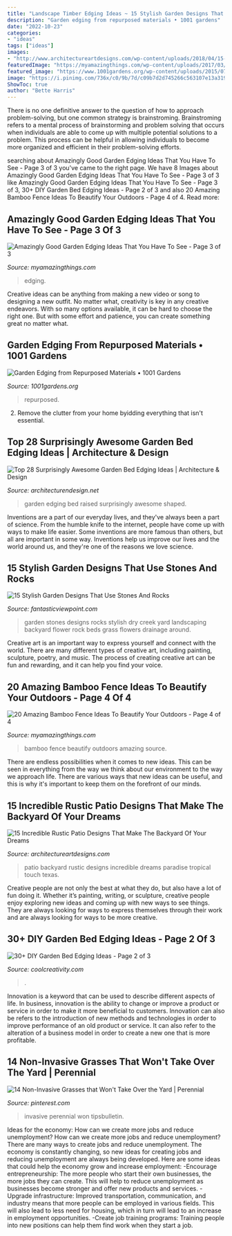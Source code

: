 ```yaml
---
title: "Landscape Timber Edging Ideas ~ 15 Stylish Garden Designs That Use Stones And Rocks"
description: "Garden edging from repurposed materials • 1001 gardens"
date: "2022-10-23"
categories:
- "ideas"
tags: ["ideas"]
images:
- "http://www.architectureartdesigns.com/wp-content/uploads/2018/04/15-Incredible-Rustic-Patio-Designs-That-Make-The-Backyard-Of-Your-Dreams-11.jpg"
featuredImage: "https://myamazingthings.com/wp-content/uploads/2017/03/903dc928b368310ba90aed4ba39620ff.jpg"
featured_image: "https://www.1001gardens.org/wp-content/uploads/2015/07/edging8.jpg"
image: "https://i.pinimg.com/736x/c0/9b/7d/c09b7d2d745266c563107e13a3190623.jpg"
ShowToc: true
author: "Bette Harris"
---
```



There is no one definitive answer to the question of how to approach problem-solving, but one common strategy is brainstroming. Brainstroming refers to a mental process of brainstorming and problem solving that occurs when individuals are able to come up with multiple potential solutions to a problem. This process can be helpful in allowing individuals to become more organized and efficient in their problem-solving efforts.

	

		
searching about Amazingly Good Garden Edging Ideas That You Have To See - Page 3 of 3 you've came to the right page. We have 8 Images about Amazingly Good Garden Edging Ideas That You Have To See - Page 3 of 3 like Amazingly Good Garden Edging Ideas That You Have To See - Page 3 of 3, 30+ DIY Garden Bed Edging Ideas - Page 2 of 3 and also 20 Amazing Bamboo Fence Ideas To Beautify Your Outdoors - Page 4 of 4. Read more:
		
    
## Amazingly Good Garden Edging Ideas That You Have To See - Page 3 Of 3

<img loading=lazy src="https://myamazingthings.com/wp-content/uploads/2017/03/903dc928b368310ba90aed4ba39620ff.jpg" onerror="this.onerror=null;this.src='https://tse3.mm.bing.net/th?id=OIP.E81RssNwCX6ElG-bRWk-5AHaLI&amp;pid=15.1';" alt="Amazingly Good Garden Edging Ideas That You Have To See - Page 3 of 3">

_Source: myamazingthings.com_

>edging. 

	

Creative ideas can be anything from making a new video or song to designing a new outfit. No matter what, creativity is key in any creative endeavors. With so many options available, it can be hard to choose the right one. But with some effort and patience, you can create something great no matter what.

    
## Garden Edging From Repurposed Materials • 1001 Gardens

<img loading=lazy src="https://www.1001gardens.org/wp-content/uploads/2015/07/edging8.jpg" onerror="this.onerror=null;this.src='https://tse1.mm.bing.net/th?id=OIP.9y1odhFoXgd-EBwBwRuRYwHaJ4&amp;pid=15.1';" alt="Garden Edging from Repurposed Materials • 1001 Gardens">

_Source: 1001gardens.org_

>repurposed. 

	

2. Remove the clutter from your home byidding everything that isn't essential.

    
## Top 28 Surprisingly Awesome Garden Bed Edging Ideas | Architecture &amp; Design

<img loading=lazy src="https://cdn.architecturendesign.net/wp-content/uploads/2015/04/Garden-Bed-Edging-Ideas-AD-9.jpg" onerror="this.onerror=null;this.src='https://tse3.mm.bing.net/th?id=OIP.ZOh7CgjxsoscpZAmf7Ig3gHaLH&amp;pid=15.1';" alt="Top 28 Surprisingly Awesome Garden Bed Edging Ideas | Architecture &amp; Design">

_Source: architecturendesign.net_

>garden edging bed raised surprisingly awesome shaped. 

	

Inventions are a part of our everyday lives, and they've always been a part of science. From the humble knife to the internet, people have come up with ways to make life easier. Some inventions are more famous than others, but all are important in some way. Inventions help us improve our lives and the world around us, and they're one of the reasons we love science.

    
## 15 Stylish Garden Designs That Use Stones And Rocks

<img loading=lazy src="http://www.fantasticviewpoint.com/wp-content/uploads/2016/03/153lb1w.jpg" onerror="this.onerror=null;this.src='https://tse2.mm.bing.net/th?id=OIP.HoPoxtfalEfbIkY-3q_NTwHaLH&amp;pid=15.1';" alt="15 Stylish Garden Designs That Use Stones And Rocks">

_Source: fantasticviewpoint.com_

>garden stones designs rocks stylish dry creek yard landscaping backyard flower rock beds grass flowers drainage around. 

	

Creative art is an important way to express yourself and connect with the world. There are many different types of creative art, including painting, sculpture, poetry, and music. The process of creating creative art can be fun and rewarding, and it can help you find your voice.

    
## 20 Amazing Bamboo Fence Ideas To Beautify Your Outdoors - Page 4 Of 4

<img loading=lazy src="http://myamazingthings.com/wp-content/uploads/2016/11/fence-bamboo.jpg" onerror="this.onerror=null;this.src='https://tse3.mm.bing.net/th?id=OIP.5nJvmEkJADLz7thYCgNOwwHaE8&amp;pid=15.1';" alt="20 Amazing Bamboo Fence Ideas To Beautify Your Outdoors - Page 4 of 4">

_Source: myamazingthings.com_

>bamboo fence beautify outdoors amazing source. 

	

There are endless possibilities when it comes to new ideas. This can be seen in everything from the way we think about our environment to the way we approach life. There are various ways that new ideas can be useful, and this is why it's important to keep them on the forefront of our minds.

    
## 15 Incredible Rustic Patio Designs That Make The Backyard Of Your Dreams

<img loading=lazy src="http://www.architectureartdesigns.com/wp-content/uploads/2018/04/15-Incredible-Rustic-Patio-Designs-That-Make-The-Backyard-Of-Your-Dreams-11.jpg" onerror="this.onerror=null;this.src='https://tse4.mm.bing.net/th?id=OIP.q-O2SihA2k9DQgi1ZdZajAHaLH&amp;pid=15.1';" alt="15 Incredible Rustic Patio Designs That Make The Backyard Of Your Dreams">

_Source: architectureartdesigns.com_

>patio backyard rustic designs incredible dreams paradise tropical touch texas. 

	

Creative people are not only the best at what they do, but also have a lot of fun doing it. Whether it’s painting, writing, or sculpture, creative people enjoy exploring new ideas and coming up with new ways to see things. They are always looking for ways to express themselves through their work and are always looking for ways to be more creative.

    
## 30+ DIY Garden Bed Edging Ideas - Page 2 Of 3

<img loading=lazy src="https://coolcreativity.com/wp-content/uploads/2016/05/Garden-Bed-Edging-Ideas-Woohome-18.jpg" onerror="this.onerror=null;this.src='https://tse1.mm.bing.net/th?id=OIP.p4melmFl-82NCFM8XRtjTAHaNK&amp;pid=15.1';" alt="30+ DIY Garden Bed Edging Ideas - Page 2 of 3">

_Source: coolcreativity.com_

>. 

	

Innovation is a keyword that can be used to describe different aspects of life. In business, innovation is the ability to change or improve a product or service in order to make it more beneficial to customers. Innovation can also be refers to the introduction of new methods and technologies in order to improve performance of an old product or service. It can also refer to the alteration of a business model in order to create a new one that is more profitable.

    
## 14 Non-Invasive Grasses That Won&#039;t Take Over The Yard | Perennial

<img loading=lazy src="https://i.pinimg.com/736x/c0/9b/7d/c09b7d2d745266c563107e13a3190623.jpg" onerror="this.onerror=null;this.src='https://tse2.mm.bing.net/th?id=OIP.x7B0m5AYSpt2FJ3bFLPAPAHaEK&amp;pid=15.1';" alt="14 Non-Invasive Grasses that Won&#039;t Take Over the Yard | Perennial">

_Source: pinterest.com_

>invasive perennial won tipsbulletin. 

	

Ideas for the economy: How can we create more jobs and reduce unemployment?
How can we create more jobs and reduce unemployment?
There are many ways to create jobs and reduce unemployment. The economy is constantly changing, so new ideas for creating jobs and reducing unemployment are always being developed. Here are some ideas that could help the economy grow and increase employment: 
-Encourage entrepreneurship: The more people who start their own businesses, the more jobs they can create. This will help to reduce unemployment as businesses become stronger and offer new products and services. 
-Upgrade infrastructure: Improved transportation, communication, and industry means that more people can be employed in various fields. This will also lead to less need for housing, which in turn will lead to an increase in employment opportunities. 
-Create job training programs: Training people into new positions can help them find work when they start a job.

